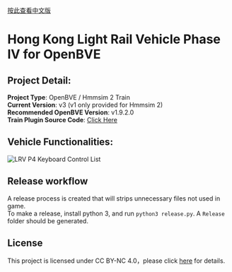 [按此查看中文版](README.md)   
# Hong Kong Light Rail Vehicle Phase IV for OpenBVE
## Project Detail:  
**Project Type**: OpenBVE / Hmmsim 2 Train  
**Current Version**: v3 (v1 only provided for Hmmsim 2)  
**Recommended OpenBVE Version**: v1.9.2.0  
**Train Plugin Source Code**: [Click Here](https://github.com/HKTSS/TSS_LRV)

## Vehicle Functionalities:  
![LRV P4 Keyboard Control List](https://github.com/HKTSS/LRV-P4/assets/28094366/02af44e1-f270-43f8-8caa-cceb74a9fd68)

## Release workflow
A release process is created that will strips unnecessary files not used in game.  
To make a release, install python 3, and run `python3 release.py`. A `Release` folder should be generated.

## License
This project is licensed under CC BY-NC 4.0，please click [here](https://creativecommons.org/licenses/by-nc/4.0) for details.
